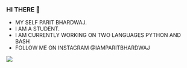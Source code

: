 ### HI THERE  👋
- MY SELF PARIT BHARDWAJ.
- I AM A STUDENT.
- I AM CURRENTLY WORKING ON TWO LANGUAGES PYTHON AND BASH
- FOLLOW ME ON INSTAGRAM @IAMPARITBHARDWAJ


<img src="https://github-readme-stats.vercel.app/api?username=paritbhardwaj">

